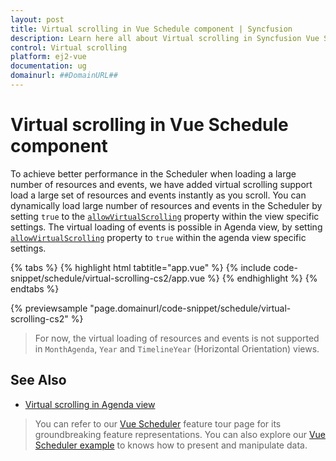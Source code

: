 ```yaml
---
layout: post
title: Virtual scrolling in Vue Schedule component | Syncfusion
description: Learn here all about Virtual scrolling in Syncfusion Vue Schedule component of Syncfusion Essential JS 2 and more.
control: Virtual scrolling 
platform: ej2-vue
documentation: ug
domainurl: ##DomainURL##
---
```


# Virtual scrolling in Vue Schedule component

To achieve better performance in the Scheduler when loading a large number of resources and events, we have added virtual scrolling support load a large set of resources and events instantly as you scroll. You can dynamically load large number of resources and events in the Scheduler by setting `true` to the [`allowVirtualScrolling`](https://ej2.syncfusion.com/vue/documentation/api/schedule/viewsModel/#allowvirtualscrolling) property within the view specific settings. The virtual loading of events is possible in Agenda view, by setting [`allowVirtualScrolling`](https://ej2.syncfusion.com/vue/documentation/api/schedule/viewsModel/#allowvirtualscrolling) property to `true` within the agenda view specific settings.

{% tabs %}
{% highlight html tabtitle="app.vue" %}
{% include code-snippet/schedule/virtual-scrolling-cs2/app.vue %}
{% endhighlight %}
{% endtabs %}
        
{% previewsample "page.domainurl/code-snippet/schedule/virtual-scrolling-cs2" %}

> For now, the virtual loading of resources and events is not supported in `MonthAgenda`, `Year` and `TimelineYear` (Horizontal Orientation) views.

## See Also

* [Virtual scrolling in Agenda view](./views/#agenda-view)

> You can refer to our [Vue Scheduler](https://www.syncfusion.com/vue-components/vue-scheduler) feature tour page for its groundbreaking feature representations. You can also explore our [Vue Scheduler example](https://ej2.syncfusion.com/vue/demos/#/material/schedule/overview.html) to knows how to present and manipulate data.